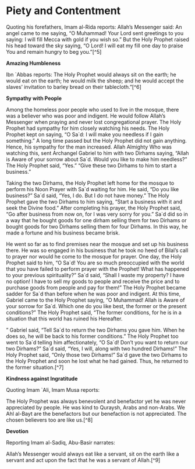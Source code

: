 Piety and Contentment
=====================

Quoting his forefathers, Imam al-Rida reports: Allah’s Messenger said:
An angel came to me saying, “O Muhammad! Your Lord sent greetings to you
saying: I will fill Mecca with gold if you wish so.” But the Holy
Prophet raised his head toward the sky saying, “O Lord! I will eat my
fill one day to praise You and remain hungry to beg you.”[^5]

**Amazing Humbleness**

Ibn \`Abbas reports: The Holy Prophet would always sit on the earth; he
would eat on the earth; he would milk the sheep; and he would accept the
slaves’ invitation to barley bread on their tablecloth.”[^6]

**Sympathy with People**

Among the homeless poor people who used to live in the mosque, there
was a believer who was poor and indigent. He would follow Allah’s
Messenger when praying and never lost congregational prayer. The Holy
Prophet had sympathy for him closely watching his needs. The Holy
Prophet kept on saying, “O Sa\`d: I will make you needless if I gain
something.” A long time passed but the Holy Prophet did not gain
anything. Hence, his sympathy for the man increased. Allah Almighty Who
was watching this, sent Archangel Gabriel to him with two Dirhams
saying, “Allah is Aware of your sorrow about Sa\`d. Would you like to
make him needless?” The Holy Prophet said, “Yes.” “Give these two
Dirhams to him to start a business.”

Taking the two Dirhams, the Holy Prophet left home for the mosque to
perform his Noon Prayer with Sa\`d waiting for him. He said, “Do you
like business?” Sa\`d said, “Yes, I do. But I do not have money.” The
Holy Prophet gave the two Dirhams to him saying, “Start a business with
it and seek the Divine food.” After completing his prayer, the Holy
Prophet said, “Go after business from now on, for I was very sorry for
you.” Sa\`d did so in a way that he bought goods for one dirham selling
them for two Dirhams or bought goods for two Dirhams selling them for
four Dirhams. In this way, he made a fortune and his business became
brisk.

He went so far as to find premises near the mosque and set up his
business there. He was so engaged in his business that he took no heed
of Bilal’s call to prayer nor would he come to the mosque for prayer.
One day, the Holy Prophet said to him, “O Sa\`d! You are so much
preoccupied with the world that you have failed to perform prayer with
the Prophet! What has happened to your previous spirituality?” Sa\`d
said, “Shall I waste my property? I have no option! I have to sell my
goods to people and receive the price and to purchase goods from people
and pay for them!” The Holy Prophet became sadder for Sa\`d than before
when he was poor and indigent. At this time, Gabriel came to the Holy
Prophet saying, “O Muhammad! Allah is Aware of your sorrow for Sa\`d.
Which one do you like best, the former or the present conditions?” The
Holy Prophet said, “The former conditions, for he is in a situation that
this world has ruined his Hereafter.

” Gabriel said, “Tell Sa\`d to return the two Dirhams you gave him.
When he does so, he will be back to his former conditions.” The Holy
Prophet too went to Sa\`d telling him affectionately, “O Sa\`d! Don’t
you want to return our two Dirhams?” Sa\`d said, “Yes, I will, along
with two hundred Dirhams!” The Holy Prophet said, “Only those two
Dirhams!” Sa\`d gave the two Dirhams to the Holy Prophet and soon he
lost what he had gained. Thus, he returned to the former situation.[^7]

**Kindness against Ingratitude**

Quoting Imam \`Ali, Imam Musa reports:

The Holy Prophet was always benevolent and benefactor yet he was never
appreciated by people. He was kind to Quraysh, Arabs and non-Arabs. We
Ahl al-Bayt are the benefactors but our benefaction is not appreciated.
The chosen believers too are like us.[^8]

**Devotion**

Reporting Imam al-Sadiq, Abu-Basir narrates:

Allah’s Messenger would always eat like a servant, sit on the earth
like a servant and act upon the fact that he was a servant of
Allah.[^9]


